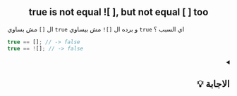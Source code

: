 <h2 align=center>true is not equal ![ ], but not equal [ ] too</h2>

ال `[]` مش بساوي `true` و برده ال `[]!` مش بيساوي `true` اي السبب ؟

```javascript
true == []; // -> false
true == ![]; // -> false
```


<details dir=rtl>
  <summary>
    <h2>الاجابة 💡</h2>
  </summary>
  
  
  
</details>


